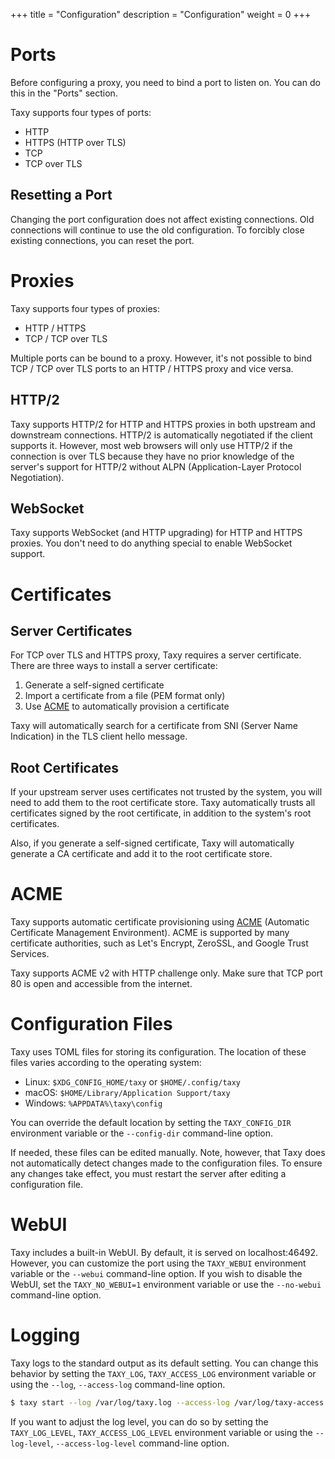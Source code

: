 +++
title = "Configuration"
description = "Configuration"
weight = 0
+++

# Ports

Before configuring a proxy, you need to bind a port to listen on. You can do this in the "Ports" section.

Taxy supports four types of ports:

- HTTP
- HTTPS (HTTP over TLS)
- TCP
- TCP over TLS

## Resetting a Port

Changing the port configuration does not affect existing connections. Old connections will continue to use the old configuration. To forcibly close existing connections, you can reset the port.

# Proxies

Taxy supports four types of proxies:

- HTTP / HTTPS
- TCP / TCP over TLS

Multiple ports can be bound to a proxy. However, it's not possible to bind TCP / TCP over TLS ports to an HTTP / HTTPS proxy and vice versa.

## HTTP/2

Taxy supports HTTP/2 for HTTP and HTTPS proxies in both upstream and downstream connections. HTTP/2 is automatically negotiated if the client supports it. However, most web browsers will only use HTTP/2 if the connection is over TLS because they have no prior knowledge of the server's support for HTTP/2 without ALPN (Application-Layer Protocol Negotiation).

## WebSocket

Taxy supports WebSocket (and HTTP upgrading) for HTTP and HTTPS proxies. You don't need to do anything special to enable WebSocket support.

# Certificates

## Server Certificates

For TCP over TLS and HTTPS proxy, Taxy requires a server certificate. There are three ways to install a server certificate:

1. Generate a self-signed certificate
2. Import a certificate from a file (PEM format only)
3. Use [ACME](https://letsencrypt.org/how-it-works/) to automatically provision a certificate

Taxy will automatically search for a certificate from SNI (Server Name Indication) in the TLS client hello message.

## Root Certificates

If your upstream server uses certificates not trusted by the system, you will need to add them to the root certificate store. Taxy automatically trusts all certificates signed by the root certificate, in addition to the system's root certificates.

Also, if you generate a self-signed certificate, Taxy will automatically generate a CA certificate and add it to the root certificate store.

# ACME

Taxy supports automatic certificate provisioning using [ACME](https://letsencrypt.org/docs/client-options/) (Automatic Certificate Management Environment). ACME is supported by many certificate authorities, such as Let's Encrypt, ZeroSSL, and Google Trust Services.

Taxy supports ACME v2 with HTTP challenge only. Make sure that TCP port 80 is open and accessible from the internet.

# Configuration Files

Taxy uses TOML files for storing its configuration. The location of these files varies according to the operating system:

- Linux: `$XDG_CONFIG_HOME/taxy` or `$HOME/.config/taxy`
- macOS: `$HOME/Library/Application Support/taxy`
- Windows: `%APPDATA%\taxy\config`

You can override the default location by setting the `TAXY_CONFIG_DIR` environment variable or the `--config-dir` command-line option.

If needed, these files can be edited manually. Note, however, that Taxy does not automatically detect changes made to the configuration files. To ensure any changes take effect, you must restart the server after editing a configuration file.

# WebUI

Taxy includes a built-in WebUI. By default, it is served on localhost:46492. However, you can customize the port using the `TAXY_WEBUI` environment variable or the `--webui` command-line option. If you wish to disable the WebUI, set the `TAXY_NO_WEBUI=1` environment variable or use the `--no-webui` command-line option.

# Logging

Taxy logs to the standard output as its default setting. You can change this behavior by setting the `TAXY_LOG`, `TAXY_ACCESS_LOG` environment variable or using the `--log`, `--access-log` command-line option.

```bash
$ taxy start --log /var/log/taxy.log --access-log /var/log/taxy-access.log
```

If you want to adjust the log level, you can do so by setting the `TAXY_LOG_LEVEL`, `TAXY_ACCESS_LOG_LEVEL` environment variable or using the `--log-level`, `--access-log-level` command-line option.
